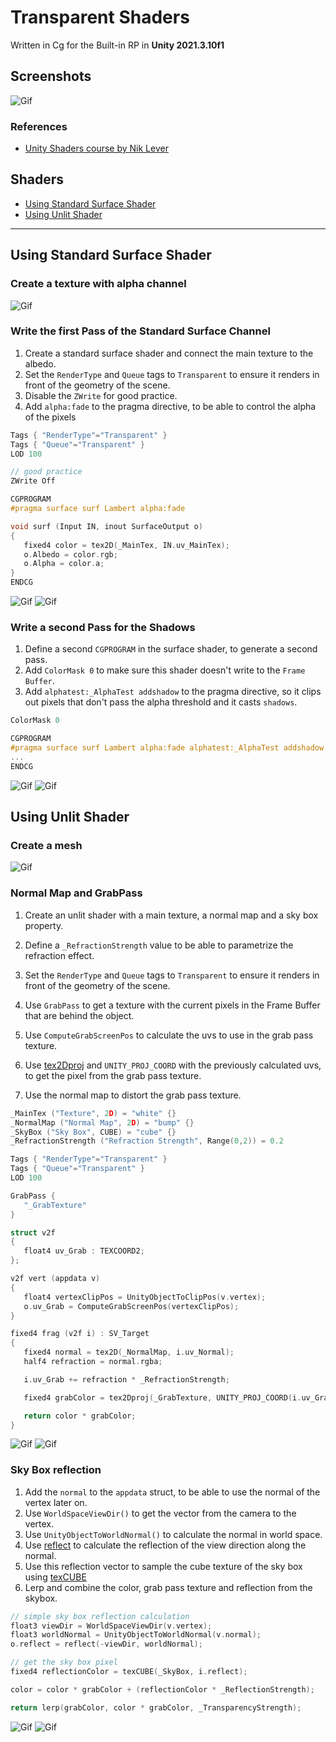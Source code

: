# Transparent Shaders

Written in Cg for the Built-in RP in **Unity 2021.3.10f1**

## Screenshots

![Gif](./docs/9.gif)

### References

- [Unity Shaders course by Nik Lever](https://www.udemy.com/course/learn-unity-shaders-from-scratch)

## Shaders

- [Using Standard Surface Shader](#using-standard-surface-shader)
- [Using Unlit Shader](#using-unlit-shader)

---

## Using Standard Surface Shader

### Create a texture with alpha channel

![Gif](./docs/1.gif)

### Write the first Pass of the Standard Surface Channel

1. Create a standard surface shader and connect the main texture to the albedo.
1. Set the `RenderType` and `Queue` tags to `Transparent` to ensure it renders in front of the geometry of the scene.
1. Disable the `ZWrite` for good practice.
1. Add `alpha:fade` to the pragma directive, to be able to control the alpha of the pixels

```c
Tags { "RenderType"="Transparent" }
Tags { "Queue"="Transparent" }
LOD 100

// good practice
ZWrite Off

CGPROGRAM
#pragma surface surf Lambert alpha:fade
```

```c
void surf (Input IN, inout SurfaceOutput o)
{
   fixed4 color = tex2D(_MainTex, IN.uv_MainTex);
   o.Albedo = color.rgb;
   o.Alpha = color.a;
}
ENDCG
```

![Gif](./docs/2.gif)
![Gif](./docs/3.gif)

### Write a second Pass for the Shadows

1. Define a second `CGPROGRAM` in the surface shader, to generate a second pass.
1. Add `ColorMask 0` to make sure this shader doesn't write to the `Frame Buffer`.
1. Add `alphatest:_AlphaTest addshadow` to the pragma directive, so it clips out pixels that don't pass the alpha threshold and it casts `shadows`.

```c
ColorMask 0

CGPROGRAM
#pragma surface surf Lambert alpha:fade alphatest:_AlphaTest addshadow
...
ENDCG
```

![Gif](./docs/4.gif)
![Gif](./docs/5.gif)

## Using Unlit Shader

### Create a mesh

![Gif](./docs/6.gif)

### Normal Map and GrabPass

1. Create an unlit shader with a main texture, a normal map and a sky box property.
1. Define a `_RefractionStrength` value to be able to parametrize the refraction effect.

1. Set the `RenderType` and `Queue` tags to `Transparent` to ensure it renders in front of the geometry of the scene.

1. Use `GrabPass` to get a texture with the current pixels in the Frame Buffer that are behind the object.
1. Use `ComputeGrabScreenPos` to calculate the uvs to use in the grab pass texture.
1. Use [tex2Dproj](https://developer.download.nvidia.com/cg/tex2Dproj.html) and `UNITY_PROJ_COORD` with the previously calculated uvs, to get the pixel from the grab pass texture.
1. Use the normal map to distort the grab pass texture.

```c
_MainTex ("Texture", 2D) = "white" {}
_NormalMap ("Normal Map", 2D) = "bump" {}
_SkyBox ("Sky Box", CUBE) = "cube" {}
_RefractionStrength ("Refraction Strength", Range(0,2)) = 0.2
```

```c
Tags { "RenderType"="Transparent" }
Tags { "Queue"="Transparent" }
LOD 100

GrabPass {
   "_GrabTexture"
}
```

```c
struct v2f
{
   float4 uv_Grab : TEXCOORD2;
};

v2f vert (appdata v)
{
   float4 vertexClipPos = UnityObjectToClipPos(v.vertex);
   o.uv_Grab = ComputeGrabScreenPos(vertexClipPos);
}

fixed4 frag (v2f i) : SV_Target
{
   fixed4 normal = tex2D(_NormalMap, i.uv_Normal);
   half4 refraction = normal.rgba;

   i.uv_Grab += refraction * _RefractionStrength;

   fixed4 grabColor = tex2Dproj(_GrabTexture, UNITY_PROJ_COORD(i.uv_Grab));

   return color * grabColor;
}
```

![Gif](./docs/7.gif)
![Gif](./docs/8.gif)

### Sky Box reflection

1. Add the `normal` to the `appdata` struct, to be able to use the normal of the vertex later on.
1. Use `WorldSpaceViewDir()` to get the vector from the camera to the vertex.
1. Use `UnityObjectToWorldNormal()` to calculate the normal in world space.
1. Use [reflect](https://developer.download.nvidia.com/cg/reflect.html) to calculate the reflection of the view direction along the normal.
1. Use this reflection vector to sample the cube texture of the sky box using [texCUBE](https://developer.download.nvidia.com/cg/texCUBE.html)
1. Lerp and combine the color, grab pass texture and reflection from the skybox.

```c
// simple sky box reflection calculation
float3 viewDir = WorldSpaceViewDir(v.vertex);
float3 worldNormal = UnityObjectToWorldNormal(v.normal);
o.reflect = reflect(-viewDir, worldNormal);
```

```c
// get the sky box pixel
fixed4 reflectionColor = texCUBE(_SkyBox, i.reflect);

color = color * grabColor + (reflectionColor * _ReflectionStrength);

return lerp(grabColor, color * grabColor, _TransparencyStrength);
```

![Gif](./docs/9.gif)
![Gif](./docs/10.gif)
